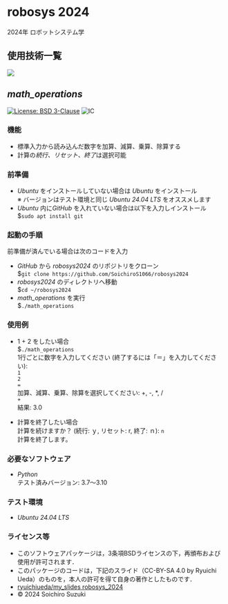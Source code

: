 # robosys 2024
2024年 ロボットシステム学

## 使用技術一覧
<img src="https://img.shields.io/badge/-Python-yellow.svg?logo=python&style=for-the-badge">

## *math_operations*
[![License: BSD 3-Clause](https://img.shields.io/badge/License-BSD%203--Clause-blue.svg)](https://opensource.org/licenses/BSD-3-Clause)
![IC](https://github.com/SoichiroS1066/robosys2024/actions/workflows/test_math_operations.yml/badge.svg)

### 機能
- 標準入力から読み込んだ数字を加算、減算、乗算、除算する
- 計算の*続行、リセット、終了*は選択可能

### 前準備
- *Ubuntu* をインストールしていない場合は *Ubuntu* をインストール  
※ バージョンはテスト環境と同じ *Ubuntu 24.04 LTS* をオススメします
- *Ubuntu* 内に*GitHub* を入れていない場合は以下を入力しインストール  
$`sudo apt install git`

### 起動の手順
前準備が済んでいる場合は次のコードを入力  
- *GitHub* から *robosys2024* のリポジトリをクローン  
$`git clone https://github.com/SoichiroS1066/robosys2024`  
- *robosys2024* のディレクトリへ移動  
$`cd ~/robosys2024`
- *math_operations* を実行  
$`./math_operations`

### 使用例
- 1 + 2 をしたい場合  
$`./math_operations`  
1行ごとに数字を入力してください (終了するには「＝」を入力してください):  
`1`  
`2`  
`=`  
加算、減算、乗算、除算を選択してください: +, -, *, /  
`+`  
結果: 3.0

- 計算を終了したい場合  
計算を続けますか？ (続行: ｙ, リセット: r, 終了: ｎ): `n`  
計算を終了します。

### 必要なソフトウェア
- *Python*  
テスト済みバージョン: 3.7〜3.10

### テスト環境
- *Ubuntu 24.04 LTS*

### ライセンス等
- このソフトウェアパッケージは，3条項BSDライセンスの下，再頒布および使用が許可されます．
- このパッケージのコードは，下記のスライド（CC-BY-SA 4.0 by Ryuichi Ueda）のものを，本人の許可を得て自身の著作としたものです．
- [ryuichiueda/my_slides robosys_2024](https://github.com/ryuichiueda/my_slides/tree/master/robosys_2024)
- © 2024 Soichiro Suzuki
